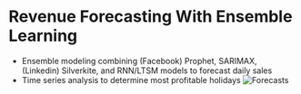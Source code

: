 # Revenue Forecasting With Ensemble Learning
- Ensemble modeling combining (Facebook) Prophet, SARIMAX, (Linkedin) Silverkite, and RNN/LTSM models to forecast daily sales
- Time series analysis to determine most profitable holidays
![Forecasts](https://imagedelivery.net/K5TI-EHerRDIgbgGIcCsuw/8577b780-dd43-4780-a6f1-0341ad39a800/public)
